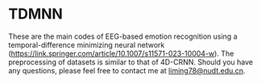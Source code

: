 # TDMNN
These are the main codes of EEG-based emotion recognition using a temporal-difference minimizing neural network (https://link.springer.com/article/10.1007/s11571-023-10004-w). The preprocessing of datasets is similar to that of 4D-CRNN. Should you have any questions, please feel free to contact me at liming78@nudt.edu.cn.
